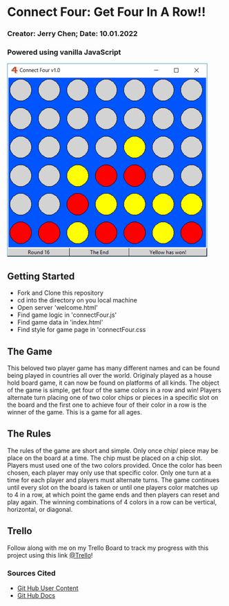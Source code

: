 # Connect Four: Get Four In A Row!!

### Creator: Jerry Chen; Date: 10.01.2022

### Powered using vanilla JavaScript

![Connect Four](https://raw.githubusercontent.com/Acamol/connect-four/screenshot/screenshot1.gif)

## Getting Started

- Fork and Clone this repository
- cd into the directory on you local machine
- Open server 'welcome.html'
- Find game logic in 'connectFour.js'
- Find game data in 'index.html'
- Find style for game page in 'connectFour.css

## The Game

This beloved two player game has many different names and can be found being played in countries all over the world. Originaly played as a house hold board game, it can now be found on platforms of all kinds. The object of the game is simple, get four of the same colors in a row and win! Players alternate turn placing one of two color chips or pieces in a specific slot on the board and the first one to achieve four of their color in a row is the winner of the game. This is a game for all ages.

## The Rules

The rules of the game are short and simple. Only once chip/ piece may be place on the board at a time. The chip must be placed on a chip slot. Players must used one of the two colors provided. Once the color has been chosen, each player may only use that specific color. Only one turn at a time for each player and players must alternate turns. The game continues until every slot on the board is taken or until one players color matches up to 4 in a row, at which point the game ends and then players can reset and play again. The winning combinations of 4 colors in a row can be vertical, horizontal, or diagonal.

## Trello

Follow along with me on my Trello Board to track my progress with this project using this link [@Trello](https://trello.com/b/DPnZRE4E/daily-task-management-template-trello)!

### Sources Cited

- [Git Hub User Content](https://raw.githubusercontent.com/Acamol/connect-four/screenshot/screenshot1.gif)
- [Git Hub Docs](https://docs.github.com/en/get-started/writing-on-github/getting-started-with-writing-and-formatting-on-github/basic-writing-and-formatting-syntax)
